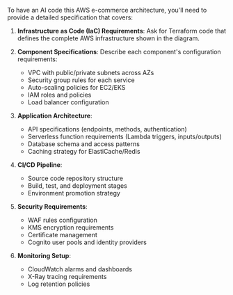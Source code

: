 To have an AI code this AWS e-commerce architecture, you'll need to provide a detailed specification that covers:

1. **Infrastructure as Code (IaC) Requirements**: Ask for Terraform code that defines the complete AWS infrastructure shown in the diagram.

2. **Component Specifications**: Describe each component's configuration requirements:
   - VPC with public/private subnets across AZs
   - Security group rules for each service
   - Auto-scaling policies for EC2/EKS
   - IAM roles and policies
   - Load balancer configuration

3. **Application Architecture**:
   - API specifications (endpoints, methods, authentication)
   - Serverless function requirements (Lambda triggers, inputs/outputs)
   - Database schema and access patterns
   - Caching strategy for ElastiCache/Redis

4. **CI/CD Pipeline**:
   - Source code repository structure
   - Build, test, and deployment stages
   - Environment promotion strategy

5. **Security Requirements**:
   - WAF rules configuration
   - KMS encryption requirements
   - Certificate management
   - Cognito user pools and identity providers

6. **Monitoring Setup**:
   - CloudWatch alarms and dashboards
   - X-Ray tracing requirements
   - Log retention policies
